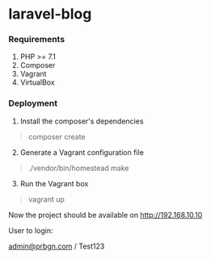 # laravel-blog

### Requirements

1. PHP >= 7.1
2. Composer
3. Vagrant
4. VirtualBox

### Deployment

1. Install the composer's dependencies
> composer create

2. Generate a Vagrant configuration file 
> ./vendor/bin/homestead make

3. Run the Vagrant box
> vagrant up


Now the project should be available on http://192.168.10.10

User to login:

admin@prbgn.com / Test123

